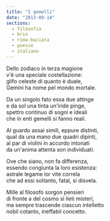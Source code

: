 ```yaml
---
title: "I gemelli"
date: "2013-09-14"
sections:
  - filosofia
  - brio
  - rima-baciata
  - poesie
  - italiano
---
```


Dello zodiaco in terza magione\
v'è una speciale costellazione:\
glifo celeste di quanto è duale,\
Gemini ha nome pel mondo mortale.

Da un singolo fato essa due attinge\
e da sol una tinta un'iride pinge,\
spettro continuo di sogni e ideali\
che in enti gemelli si fanno reali.

Al guardo assai simili, eppure distinti,\
qual da una mano due quadri dipinti,\
al par di violini in accordo intonati\
da un'anima attenta son individuati.

Ove che siano, non fa differenza,\
essendo congiunta la loro esistenza:\
astrale legame lor vite correla\
che ad essi soltanto, fatal, si disvela.

Mille al filosofo sorgon pensieri\
di fronte a del cosmo sì lieti misteri,\
ma sempre trascende ciascun intelletto\
nobil cotanto, ineffabil concetto.
